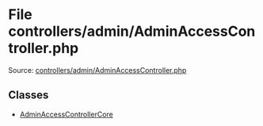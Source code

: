 File controllers/admin/AdminAccessController.php
=========

Source: [controllers/admin/AdminAccessController.php](https://github.com/PrestaShop/PrestaShop/blob/1.5.5.0/controllers/admin/AdminAccessController.php)


Classes
-------

* [AdminAccessControllerCore](class.AdminAccessControllerCore.md)

